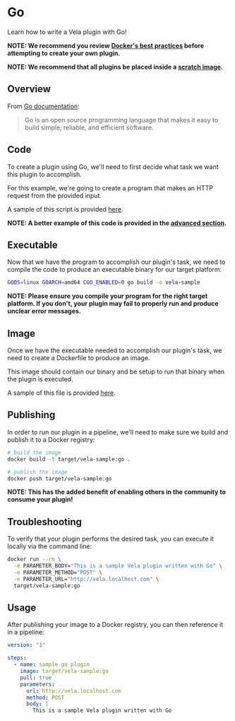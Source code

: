 # Go

Learn how to write a Vela plugin with Go!

**NOTE: We recommend you review [Docker's best practices](https://docs.docker.com/develop/develop-images/dockerfile_best-practices/) before attempting to create your own plugin.**

**NOTE: We recommend that all plugins be placed inside a [scratch image](https://hub.docker.com/_/scratch).**

## Overview

From [Go documentation](https://golang.org/):

> Go is an open source programming language that makes it easy to build simple, reliable, and efficient software.

## Code

To create a plugin using Go, we'll need to first decide what task we want this plugin to accomplish.

For this example, we're going to create a program that makes an HTTP request from the provided input.

A sample of this script is provided [here](main.go).

**NOTE: A better example of this code is provided in the [advanced section](advanced/main.go).**

## Executable

Now that we have the program to accomplish our plugin's task, we need to compile the code to produce an executable binary for our target platform:

```sh
GOOS=linux GOARCH=amd64 CGO_ENABLED=0 go build -o vela-sample
```

**NOTE: Please ensure you compile your program for the right target platform. If you don't, your plugin may fail to properly run and produce unclear error messages.**

## Image

Once we have the executable needed to accomplish our plugin's task, we need to create a Dockerfile to produce an image.

This image should contain our binary and be setup to run that binary when the plugin is executed.

A sample of this file is provided [here](Dockerfile).

## Publishing

In order to run our plugin in a pipeline, we'll need to make sure we build and publish it to a Docker registry:

```sh
# build the image
docker build -t target/vela-sample:go .

# publish the image
docker push target/vela-sample:go
```

**NOTE: This has the added benefit of enabling others in the community to consume your plugin!**

## Troubleshooting

To verify that your plugin performs the desired task, you can execute it locally via the command line:

```sh
docker run --rm \
  -e PARAMETER_BODY="This is a sample Vela plugin written with Go" \
  -e PARAMETER_METHOD="POST" \
  -e PARAMETER_URL="http://vela.localhost.com" \
  target/vela-sample:go
```

## Usage

After publishing your image to a Docker registry, you can then reference it in a pipeline:

```yaml
version: "1"

steps:
  - name: sample go plugin
    image: target/vela-sample:go
    pull: true
    parameters:
      url: http://vela.localhost.com
      method: POST
      body: |
        This is a sample Vela plugin written with Go
```
